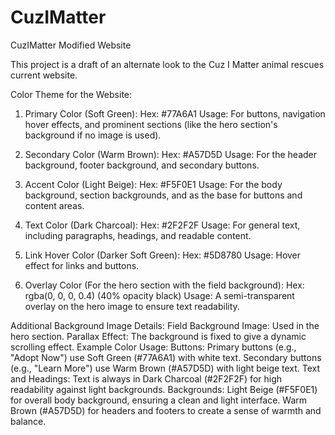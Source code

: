 # CuzIMatter
CuzIMatter Modified Website

This project is a draft of an alternate look to the Cuz I Matter animal rescues current website. 

Color Theme for the Website:

1. Primary Color (Soft Green):
Hex: #77A6A1
Usage: For buttons, navigation hover effects, and prominent sections (like the hero section's background if no image is used).
2. Secondary Color (Warm Brown):
Hex: #A57D5D
Usage: For the header background, footer background, and secondary buttons.

3. Accent Color (Light Beige):
Hex: #F5F0E1
Usage: For the body background, section backgrounds, and as the base for buttons and content areas.

4. Text Color (Dark Charcoal):
Hex: #2F2F2F
Usage: For general text, including paragraphs, headings, and readable content.

5. Link Hover Color (Darker Soft Green):
Hex: #5D8780
Usage: Hover effect for links and buttons.

6. Overlay Color (For the hero section with the field background):
Hex: rgba(0, 0, 0, 0.4) (40% opacity black)
Usage: A semi-transparent overlay on the hero image to ensure text readability.

Additional Background Image Details:
Field Background Image: Used in the hero section.
Parallax Effect: The background is fixed to give a dynamic scrolling effect.
Example Color Usage:
Buttons:
Primary buttons (e.g., "Adopt Now") use Soft Green (#77A6A1) with white text.
Secondary buttons (e.g., "Learn More") use Warm Brown (#A57D5D) with light beige text.
Text and Headings:
Text is always in Dark Charcoal (#2F2F2F) for high readability against light backgrounds.
Backgrounds:
Light Beige (#F5F0E1) for overall body background, ensuring a clean and light interface.
Warm Brown (#A57D5D) for headers and footers to create a sense of warmth and balance.